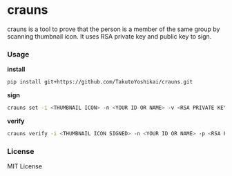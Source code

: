 # crauns
crauns is a tool to prove that the person is a member of the same group by scanning thumbnail icon. It uses RSA private key and public key to sign.

### Usage
**install**
```bash
pip install git+https://github.com/TakutoYoshikai/crauns.git
```

**sign**
```bash
crauns set -i <THUMBNAIL ICON> -n <YOUR ID OR NAME> -v <RSA PRIVATE KEY>
```

**verify**
```bash
crauns verify -i <THUMBNAIL ICON SIGNED> -n <YOUR ID OR NAME> -p <RSA PUBLIC KEY>
```

### License
MIT License
